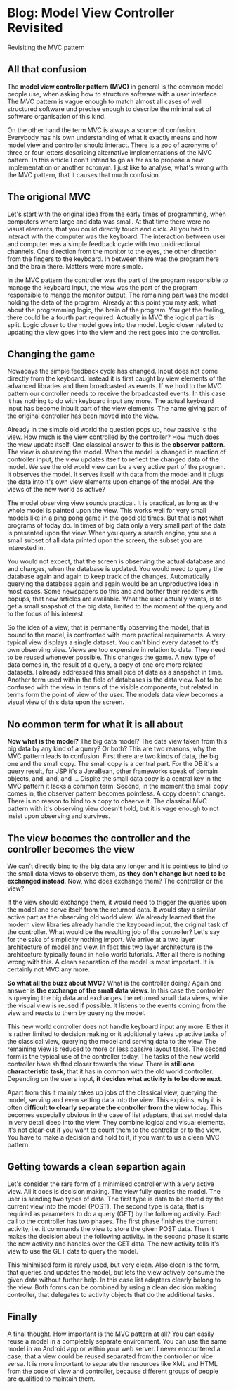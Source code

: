 # Blog: Model View Controller Revisited
Revisiting the MVC pattern

## All that confusion

The **model view controller pattern (MVC)** in general is the common model people use, when asking how to structure software with a user interface. The MVC pattern is vague enough to match almost all cases of well structured software und precise enough to describe the minimal set of software organisation of this kind.

On the other hand the term MVC is always a source of confusion. Everybody has his own understanding of what it exactly means and how model view and controller should interact. There is a zoo of acronyms of three or four letters describing alternative implementations of the MVC pattern. In this article I don't intend to go as far as to propose a new implementation or another acronym. I just like to analyse, what's wrong with the MVC pattern, that it causes that much confusion.

## The origional MVC

Let's start with the original idea from the early times of programming, when computers where large and data was small. At that time there were no visual elements, that you could directly touch and click. All you had to interact with the computer was the keyboard. The interaction between user and computer was a simple feedback cycle with two unidirectional channels. One direction from the monitor to the eyes, the other direction from the fingers to the keyboard. In between there was the program here and the brain there. Matters were more simple.

In the MVC pattern the controller was the part of the program responsible to manage the keyboard input, the view was the part of the program responsible to mange the monitor output. The remaining part was the model holding the data of the program. Already at this point you may ask, what about the programming logic, the brain of the program. You get the feeling, there could be a fourth part required. Actually in MVC the logical part is split. Logic closer to the model goes into the model. Logic closer related to updating the view goes into the view and the rest goes into the controller.

## Changing the game

Nowadays the simple feedback cycle has changed. Input does not come directly from the keyboard. Instead it is first caught by view elements of the advanced libraries and then broadcasted as events. If we hold to the MVC pattern our controller needs to receive the broadcasted events. In this case it has nothing to do with keyboard input any more. The actual keyboard input has become inbuilt part of the view elements. The name giving part of the original controller has been moved into the view.

Already in the simple old world the question pops up, how passive is the view. How much is the view controlled by the controller? How much does the view update itself. One classical answer to this is the **observer pattern**. The view is observing the model. When the model is changed in reaction of controller input, the view updates itself to reflect the changed data of the model. We see the old world view can be a very active part of the program. It observes the model. It serves itself with data from the model and it plugs the data into it's own view elements upon change of the model. Are the views of the new world as active?

The model observing view sounds practical. It is practical, as long as the whole model is painted upon the view. This works well for very small models like in a ping pong game in the good old times. But that is **not** what programs of today do. In times of big data only a very small part of the data is presented upon the view. When you query a search engine, you see a small subset of all data printed upon the screen, the subset you are interested in. 

You would not expect, that the screen is observing the actual database and and changes, when the database is updated. You would need to query the database again and again to keep track of the changes. Automatically querying the database again and again would be an unproductive idea in most cases. Some newspapers do this and and bother their readers with popups, that new articles are available.  What the user actually wants, is to get a small snapshot of the big data, limited to the moment of the query and to the focus of his interest.

So the idea of a view, that is permanently observing the model, that is bound to the model, is confronted with more practical requirements. A very typical view displays a single dataset. You can't bind every dataset to it's own observing view. Views are too expensive in relation to data. They need to be reused whenever possible. This changes the game. A new type of data comes in, the result of a query, a copy of one ore more related datasets. I already addressed this small pice of data as a snapshot in time. Another term used within the field of databases is the data view. Not to be confused with the view in terms of the visible components, but related in terms form the point of view of the user. The models data view becomes a visual view of this data upon the screen.

## No common term for what it is all about

**Now what is the model?** The big data model? The data view taken from this big data by any kind of a query? Or both? This are two reasons, why the MVC pattern leads to confusion. First there are two kinds of data, the big one and the small copy. The small copy is a central part. For the DB it's a query result, for JSP it's a JavaBean, other frameworks speak of domain objects, and, and, and ... Dispite the small data copy is a central key in the MVC pattern it lacks a common term. Second, in the moment the small copy comes in, the observer pattern becomes pointless. A copy doesn't change. There is no reason to bind to a copy to observe it. The classical MVC pattern with it's observing view doesn't hold, but it is vage enough to not insist upon observing and survives.

## The view becomes the controller and the controller becomes the view

We can't directly bind to the big data any longer and it is pointless to bind to the small data views to observe them, as **they don't change but need to be exchanged instead**. Now, who does exchange them? The controller or the view? 

If the view should exchange them, it would need to trigger the queries upon the model and serve itself from the returned data. It would stay a similar active part as the observing old world view. We already learned that the modern view libraries already handle the keyboard input, the original task of the controller. What would be the resulting job of the controller? Let's say for the sake of simplicity nothing import. We arrive at a two layer architecture of model and view. In fact this two layer architecture is the architecture typically found in hello world tutorials. After all there is nothing wrong with this. A clean separation of the model is most important. It is certainly not MVC any more.

**So what all the buzz about MVC?** What is the controller doing? Again one answer is **the exchange of the small data views**. In this case the controller is querying the big data and exchanges the returned small data views, while the visual view is reused if possible. It listens to the events coming from the view and reacts to them by querying the model. 

This new world controller does not handle keyboard input any more. Either it is rather limited to decision making or it additionally takes up active tasks of the classical view, querying the model and serving data to the view. The remaining view is reduced to more or less passive layout tasks. The second form is the typical use of the controller today. The tasks of the new world controller have shifted closer towards the view. There is **still one characteristic task**, that it has in common with the old world controller. Depending on the users input, **it decides what activity is to be done next**.

Apart from this it mainly takes up jobs of the classical view, querying the model, serving and even setting data into the view. This explains, why it is often **difficult to clearly separate the controller from the view** today. This becomes especially obvious in the case of list adapters, that set model data in very detail deep into the view. They combine logical and visual elements. It's not clear-cut if you want to count them to the controller or to the view. You have to make a decision and hold to it, if you want to us a clean MVC pattern.

## Getting towards a clean separtion again

Let's consider the rare form of a minimised controller with a very active view. All it does is decision making. The view fully queries the model. The user is sending two types of data. The first type is data to be stored by the current view into the model (POST). The second type is data, that is required as parameters to do a query (GET) by the following activity. Each call to the controller has two phases. The first phase finishes the current activity, i.e. it commands the view to store the given POST data. Then it makes the decision about the following activity. In the second phase it starts the new activity and handles over the GET data. The new activity tells it's view to use the GET data to query the model. 

This minimised form is rarely used, but very clean. Also clean is the form, that queries and updates the model, but lets the view actively consume the given data without further help. In this case list adapters clearly belong to the view. Both forms can be combined by using a clean decision making controller, that delegates to activity objects that do the additional tasks.

## Finally

A final thought. How important is the MVC pattern at all? You can easily reuse a model in a completely separate environment. You can use the same model in an Android app or within your web server. I never encountered a case, that a view could be reused separated from the controller or vice versa. It is more important to separate the resources like XML and HTML from the code of view and controller, because different groups of people are qualified to maintain them.
